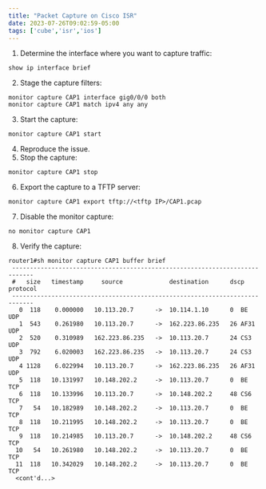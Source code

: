 ```yaml
---
title: "Packet Capture on Cisco ISR"
date: 2023-07-26T09:02:59-05:00
tags: ['cube','isr','ios']
---
```

1. Determine the interface where you want to capture traffic:
```
show ip interface brief
```

2. Stage the capture filters:
```
monitor capture CAP1 interface gig0/0/0 both
monitor capture CAP1 match ipv4 any any
```

3. Start the capture:
```
monitor capture CAP1 start
```

4. Reproduce the issue.
5. Stop the capture:
```
monitor capture CAP1 stop
```

6. Export the capture to a TFTP server:
```
monitor capture CAP1 export tftp://<tftp IP>/CAP1.pcap
```

7. Disable the monitor capture:
```
no monitor capture CAP1
```

8. Verify the capture:
```
router1#sh monitor capture CAP1 buffer brief
 ----------------------------------------------------------------------------
 #   size   timestamp     source             destination      dscp    protocol
 ----------------------------------------------------------------------------
   0  118    0.000000   10.113.20.7      ->  10.114.1.10      0  BE   UDP
   1  543    0.261980   10.113.20.7      ->  162.223.86.235   26 AF31 UDP
   2  520    0.310989   162.223.86.235   ->  10.113.20.7      24 CS3  UDP
   3  792    6.020003   162.223.86.235   ->  10.113.20.7      24 CS3  UDP
   4 1128    6.022994   10.113.20.7      ->  162.223.86.235   26 AF31 UDP
   5  118   10.131997   10.148.202.2     ->  10.113.20.7      0  BE   TCP
   6  118   10.133996   10.113.20.7      ->  10.148.202.2     48 CS6  TCP
   7   54   10.182989   10.148.202.2     ->  10.113.20.7      0  BE   TCP
   8  118   10.211995   10.148.202.2     ->  10.113.20.7      0  BE   TCP
   9  118   10.214985   10.113.20.7      ->  10.148.202.2     48 CS6  TCP
  10   54   10.261980   10.148.202.2     ->  10.113.20.7      0  BE   TCP
  11  118   10.342029   10.148.202.2     ->  10.113.20.7      0  BE   TCP
  <cont'd...>
```
